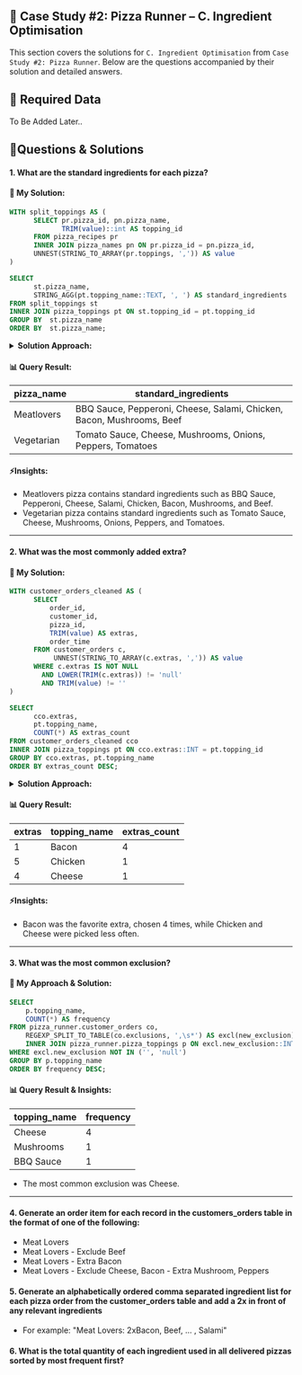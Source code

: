 <h2 id="case-study-2-pizza-runner">🍕 Case Study #2: Pizza Runner – C. Ingredient Optimisation</h2>

This section covers the solutions for `C. Ingredient Optimisation` from `Case Study #2: Pizza Runner`. Below are the questions accompanied by their solution and detailed answers.

<h2 id="data-cleaning">🔖 Required Data </h2>
To Be Added Later..

<h2 id="questions-and-solutions">📌Questions & Solutions</h2>

#### 1. What are the standard ingredients for each pizza?
#### 🧠 My Solution:

````sql
WITH split_toppings AS (
      SELECT pr.pizza_id, pn.pizza_name,
        	 TRIM(value)::int AS topping_id
      FROM pizza_recipes pr
      INNER JOIN pizza_names pn ON pr.pizza_id = pn.pizza_id,
      UNNEST(STRING_TO_ARRAY(pr.toppings, ',')) AS value
)

SELECT
      st.pizza_name,
      STRING_AGG(pt.topping_name::TEXT, ', ') AS standard_ingredients
FROM split_toppings st
INNER JOIN pizza_toppings pt ON st.topping_id = pt.topping_id
GROUP BY  st.pizza_name
ORDER BY  st.pizza_name;
````
<details> <summary><strong>Solution Approach:</strong></summary>

- Splited the comma-separated toppings in the pizza_recipes table into individual topping IDs.
- Joined the split topping IDs with the pizza_toppings table to get the corresponding topping names.
- Joined with the pizza_names table to retrieve the human-readable pizza names.
- Grouped the data by pizza name, and use STRING_AGG to concatenate the ingredient names back into a readable list for each pizza.
</details>

#### 📊 Query Result:
| pizza_name | standard_ingredients                                                  |
| ---------- | --------------------------------------------------------------------- |
| Meatlovers | BBQ Sauce, Pepperoni, Cheese, Salami, Chicken, Bacon, Mushrooms, Beef |
| Vegetarian | Tomato Sauce, Cheese, Mushrooms, Onions, Peppers, Tomatoes            |

####  ⚡Insights:
- Meatlovers pizza contains standard ingredients such as BBQ Sauce, Pepperoni, Cheese, Salami, Chicken, Bacon, Mushrooms, and Beef.
- Vegetarian pizza contains standard ingredients such as Tomato Sauce, Cheese, Mushrooms, Onions, Peppers, and Tomatoes.
---

#### 2. What was the most commonly added extra?
#### 🧠 My Solution:

````sql
WITH customer_orders_cleaned AS (
      SELECT 
          order_id,
          customer_id,
          pizza_id,
          TRIM(value) AS extras,
          order_time
      FROM customer_orders c,
           UNNEST(STRING_TO_ARRAY(c.extras, ',')) AS value
      WHERE c.extras IS NOT NULL
        AND LOWER(TRIM(c.extras)) != 'null'
        AND TRIM(value) != ''
)

SELECT 
      cco.extras,
      pt.topping_name,
      COUNT(*) AS extras_count
FROM customer_orders_cleaned cco
INNER JOIN pizza_toppings pt ON cco.extras::INT = pt.topping_id
GROUP BY cco.extras, pt.topping_name
ORDER BY extras_count DESC;
````
<details> <summary><strong>Solution Approach:</strong></summary>

- Created a CTE (customer_orders_cleaned) for storing the cleaned and split extras along with order details for easier reuse.
- Inside CTE, split extras into individual values using UNNEST with STRING_TO_ARRAY.
- Inside CTE, removed rows where extras is NULL, the string 'null' (case-insensitive), or empty strings after trimming spaces.
- Inside CTE, used TRIM to clean up whitespace from each extra value.
- Converted extras to integer and joined with the pizza_toppings table to get topping names.
- Grouped by the extra topping_id and name, count how many times each appears.
</details>

#### 📊 Query Result:
| extras | topping_name | extras_count |
| ------ | ------------ | ------------ |
| 1      | Bacon        | 4            |
| 5      | Chicken      | 1            |
| 4      | Cheese       | 1            |

####  ⚡Insights:
- Bacon was the favorite extra, chosen 4 times, while Chicken and Cheese were picked less often.
---

#### 3. What was the most common exclusion?
#### 🧠 My Approach & Solution:

````sql
SELECT
    p.topping_name,
    COUNT(*) AS frequency
FROM pizza_runner.customer_orders co,
    REGEXP_SPLIT_TO_TABLE(co.exclusions, ',\s*') AS excl(new_exclusion)
    INNER JOIN pizza_runner.pizza_toppings p ON excl.new_exclusion::INTEGER = p.topping_id
WHERE excl.new_exclusion NOT IN ('', 'null')
GROUP BY p.topping_name
ORDER BY frequency DESC;
  ````

#### 📊 Query Result & Insights:
| topping_name | frequency |
| ------------ | --------- |
| Cheese       | 4         |
| Mushrooms    | 1         |
| BBQ Sauce    | 1         |

- The most common exclusion was Cheese.
---

#### 4. Generate an order item for each record in the customers_orders table in the format of one of the following:
- Meat Lovers
- Meat Lovers - Exclude Beef
- Meat Lovers - Extra Bacon
- Meat Lovers - Exclude Cheese, Bacon - Extra Mushroom, Peppers
#### 5. Generate an alphabetically ordered comma separated ingredient list for each pizza order from the customer_orders table and add a 2x in front of any relevant ingredients
- For example: "Meat Lovers: 2xBacon, Beef, ... , Salami"
#### 6. What is the total quantity of each ingredient used in all delivered pizzas sorted by most frequent first?
